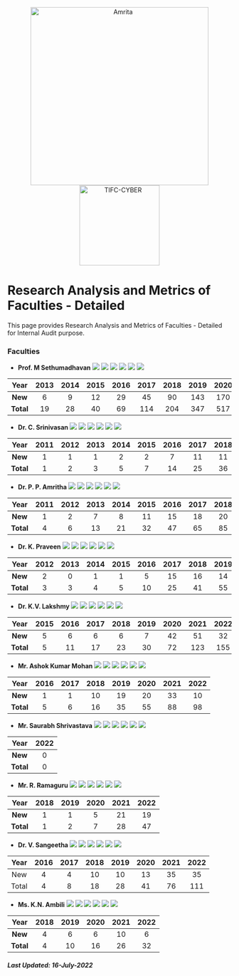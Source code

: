<p align="center">
    <img src="https://amrita-tifac-cyber-blockchain.github.io/Amrita-TIFAC-Cyber-Blockchain/AVV_PNG.png" alt ="Amrita" width="400" />
    <img src="https://amrita.edu/wp-content/uploads/2021/09/1597668744269.jpg" alt ="TIFC-CYBER" width="180" />
</p>

# Research Analysis and Metrics of Faculties - Detailed

This page provides Research Analysis and Metrics of Faculties - Detailed for Internal Audit purpose.

### Faculties

- **Prof. M Sethumadhavan**
![](https://img.shields.io/badge/Cites/year-56.00-blue)
![](https://img.shields.io/badge/Cites/paper-11.20-blue)
![](https://img.shields.io/badge/Authors/paper-2.96-blue)
![](https://img.shields.io/badge/g_index-28-green)
![](https://img.shields.io/badge/hA_index-5-green)
![](https://img.shields.io/badge/hI,_annual_index-0.38-purple)

| Year | 2013	| 2014 | 2015	| 2016 | 2017	| 2018 | 2019 | 2020 | 2021 | 2022 |
|:----:|:----:|:----:|:----:|:----:|:----:|:----:|:----:|:----:|:----:|:----:|
| **New**	 | 6  | 9  | 12 | 29 | 45  | 90  | 143 | 170 | 266 | 113  |
| **Total**  | 19 | 28 | 40 | 69 | 114 | 204 | 347 | 517 | 783 | 896 |

- **Dr. C. Srinivasan**
![](https://img.shields.io/badge/Cites/year-6.86-blue)
![](https://img.shields.io/badge/Cites/paper-4.57-blue)
![](https://img.shields.io/badge/Authors/paper-3.10-blue)
![](https://img.shields.io/badge/g_index-9-green)
![](https://img.shields.io/badge/hA_index-2-green)
![](https://img.shields.io/badge/hI,_annual_index-0.21-purple)

| Year | 2011 | 2012 | 2013	| 2014 | 2015	| 2016 | 2017	| 2018 | 2019 | 2020 | 2021 | 2022 |
|:----:|:----:|:----:|:----:|:----:|:----:|:----:|:----:|:----:|:----:|:----:|:----:|:----:|
| **New**	 | 1 | 1 | 1 | 2 | 2 | 7 | 11 |	11 | 10	| 16 | 15 | 19 | 
| **Total** | 1	| 2 | 3 | 5 | 7	| 14 | 25 | 36 | 46	| 62 | 77 | 96 |

- **Dr. P. P. Amritha**
![](https://img.shields.io/badge/Cites/year-17.38-blue)
![](https://img.shields.io/badge/Cites/paper-5.14-blue)
![](https://img.shields.io/badge/Authors/paper-2.93-blue)
![](https://img.shields.io/badge/g_index-13-green)
![](https://img.shields.io/badge/hA_index-3-green)
![](https://img.shields.io/badge/hI,_annual_index-0.31-purple)

| Year | 2011 | 2012 | 2013	| 2014 | 2015	| 2016 | 2017	| 2018 | 2019 | 2020 | 2021 | 2022 |
|:----:|:----:|:----:|:----:|:----:|:----:|:----:|:----:|:----:|:----:|:----:|:----:|:----:|
| **New** | 1 |	2 |	7 |	8 |	11 | 15 | 18 | 20 | 21 | 34 | 53 | 33 | 
| **Total** | 4	| 6 | 13 | 21 |	32 | 47 | 65 | 85 | 106 | 140 | 193 | 226 |

- **Dr. K. Praveen**
![](https://img.shields.io/badge/Cites/year-9.50-blue)
![](https://img.shields.io/badge/Cites/paper-2.92-blue)
![](https://img.shields.io/badge/Authors/paper-2.67-blue)
![](https://img.shields.io/badge/g_index-8-green)
![](https://img.shields.io/badge/hA_index-2-green)
![](https://img.shields.io/badge/hI,_annual_index-0.25-purple)

| Year | 2012 | 2013	| 2014 | 2015	| 2016 | 2017	| 2018 | 2019 | 2020 | 2021 | 2022 |
|:----:|:----:|:----:|:----:|:----:|:----:|:----:|:----:|:----:|:----:|:----:|:----:|
| **New** |	2 |	0 |	1 |	1 |	5 | 15 | 16 | 14 | 14 | 29 | 16 | 
| **Total** | 3	| 3	| 4 | 5 | 10 | 25 |	41 | 55 | 69 | 98 | 114 |

- **Dr. K.V. Lakshmy**
![](https://img.shields.io/badge/Cites/year-14.09-blue)
![](https://img.shields.io/badge/Cites/paper-7.05-blue)
![](https://img.shields.io/badge/Authors/paper-2.91-blue)
![](https://img.shields.io/badge/g_index-12-green)
![](https://img.shields.io/badge/hA_index-4-green)
![](https://img.shields.io/badge/hI,_annual_index-0.36-purple)

| Year | 2015	| 2016 | 2017	| 2018 | 2019 | 2020 | 2021 | 2022 |
|:----:|:----:|:----:|:----:|:----:|:----:|:----:|:----:|:----:|
| **New** | 5 |	6 |	6 |	6 |	7 | 42 | 51 | 32 |
| **Total** | 5 | 11 | 17 | 23 | 30 | 72 | 123 | 155 |

- **Mr. Ashok Kumar Mohan**
![](https://img.shields.io/badge/Cites/year-3.50-blue)
![](https://img.shields.io/badge/Cites/paper-3.77-blue)
![](https://img.shields.io/badge/Authors/paper-3.12-blue)
![](https://img.shields.io/badge/g_index-8-green)
![](https://img.shields.io/badge/hA_index-3-green)
![](https://img.shields.io/badge/hI,_annual_index-0.11-purple)

| Year | 2016 | 2017 | 2018 | 2019 | 2020 | 2021 | 2022 |
|:----:|:----:|:----:|:----:|:----:|:----:|:----:|:----:|
| **New** |	1 |	1 |	10 | 19 | 20 | 33 |	10 |
| **Total** | 5 | 6	| 16 | 35 |	55 | 88 | 98 |

- **Mr. Saurabh Shrivastava**
![](https://img.shields.io/badge/Cites/year-0.0-blue)
![](https://img.shields.io/badge/Cites/paper-0.0-blue) 
![](https://img.shields.io/badge/Authors/paper-2.00-blue)
![](https://img.shields.io/badge/g_index-0-green)
![](https://img.shields.io/badge/hA_index-0-green)
![](https://img.shields.io/badge/hI,_annual_index-0.00-purple)

| Year | 2022 |
|:----:|:----:|
| **New** | 0 |
| **Total** | 0 |

- **Mr. R. Ramaguru**
![](https://img.shields.io/badge/Cites/year-4.27-blue)
![](https://img.shields.io/badge/Cites/paper-3.92-blue)
![](https://img.shields.io/badge/Authors/paper-2.58-blue)
![](https://img.shields.io/badge/g_index-6-green)
![](https://img.shields.io/badge/hA_index-3-green)
![](https://img.shields.io/badge/hI,_annual_index-0.18-purple)

| Year | 2018 | 2019 | 2020 | 2021 | 2022 |
|:----:|:----:|:----:|:----:|:----:|:----:|
| **New** | 1 | 1 | 5 | 21 | 19 |
| **Total** | 1 | 2	| 7 | 28 | 47 |

- **Dr. V. Sangeetha**
![](https://img.shields.io/badge/Cites/year-13.88-blue)
![](https://img.shields.io/badge/Cites/paper-5.29-blue)
![](https://img.shields.io/badge/Authors/paper-4.76-blue)
![](https://img.shields.io/badge/g_index-9-green)
![](https://img.shields.io/badge/hA_index-4-green)
![](https://img.shields.io/badge/hI,_annual_index-0.25-purple)

| Year | 2016 | 2017 | 2018 | 2019 | 2020 | 2021 | 2022 |
|:----:|:----:|:----:|:----:|:----:|:----:|:----:|:----:|
| New	| 4	| 4 | 10 | 10 | 13 | 35 | 35 |
| Total	| 4	| 8 | 18 | 28 | 41 | 76 | 111 |

- **Ms. K.N. Ambili**
![](https://img.shields.io/badge/Cites/year-6.40-blue)
![](https://img.shields.io/badge/Cites/paper-3.20-blue)
![](https://img.shields.io/badge/Authors/paper-2.70-blue)
![](https://img.shields.io/badge/g_index-5-green)
![](https://img.shields.io/badge/hA_index-2-green)
![](https://img.shields.io/badge/hI,_annual_index-0.40-purple)

| Year | 2018 | 2019 | 2020 | 2021 | 2022 |
|:----:|:----:|:----:|:----:|:----:|:----:|
| **New** | 4 | 6 | 6 | 10 | 6 |
| **Total**	| 4	| 10 | 16 | 26 | 32 |

##### Last Updated: 16-July-2022
